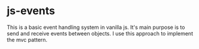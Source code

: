 # js-events
This is a basic event handling system in vanilla js. It's main purpose is to send and receive events between objects.
I use this approach to implement the mvc pattern.
